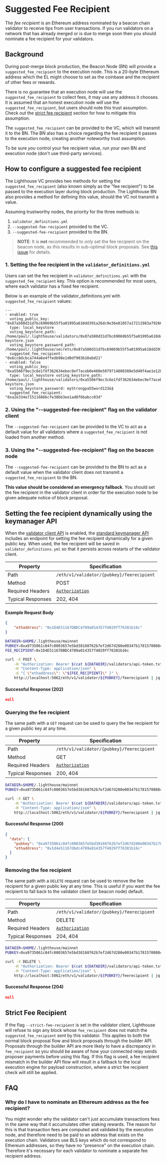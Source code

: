 # Suggested Fee Recipient

The _fee recipient_ is an Ethereum address nominated by a beacon chain validator to receive
tips from user transactions. If you run validators on a network that has already merged
or is due to merge soon then you should nominate a fee recipient for your validators.

## Background

During post-merge block production, the Beacon Node (BN) will provide a `suggested_fee_recipient` to
the execution node. This is a 20-byte Ethereum address which the EL might choose to set as the
coinbase and the recipient of other fees or rewards.

There is no guarantee that an execution node will use the `suggested_fee_recipient` to collect fees,
it may use any address it chooses. It is assumed that an honest execution node *will* use the
`suggested_fee_recipient`, but users should note this trust assumption. Check out the
[strict fee recipient](#strict-fee-recipient) section for how to mitigate this assumption.

The `suggested_fee_recipient` can be provided to the VC, which will transmit it to the BN. The BN also
has a choice regarding the fee recipient it passes to the execution node, creating another
noteworthy trust assumption.

To be sure *you* control your fee recipient value, run your own BN and execution node (don't use
third-party services).

## How to configure a suggested fee recipient

The Lighthouse VC provides two methods for setting the `suggested_fee_recipient` (also known
simply as the "fee recipient") to be passed to the execution layer during block production. The
Lighthouse BN also provides a method for defining this value, should the VC not transmit a value.

Assuming trustworthy nodes, the priority for the three methods is:

1. `validator_definitions.yml`
1. `--suggested-fee-recipient` provided to the VC.
1. `--suggested-fee-recipient` provided to the BN.

> **NOTE**: It is **not** recommended to _only_ set the fee recipient on the beacon node, as this results
> in sub-optimal block proposals. See [this issue](https://github.com/sigp/lighthouse/issues/3432)
> for details.

### 1. Setting the fee recipient in the `validator_definitions.yml`

Users can set the fee recipient in `validator_definitions.yml` with the `suggested_fee_recipient`
key. This option is recommended for most users, where each validator has a fixed fee recipient.

Below is an example of the validator_definitions.yml with `suggested_fee_recipient` values:

```
---
- enabled: true
  voting_public_key: "0x87a580d31d7bc69069b55f5a01995a610dd391a26dc9e36e81057a17211983a79266800ab8531f21f1083d7d84085007"
  type: local_keystore
  voting_keystore_path: /home/paul/.lighthouse/validators/0x87a580d31d7bc69069b55f5a01995a610dd391a26dc9e36e81057a17211983a79266800ab8531f21f1083d7d84085007/voting-keystore.json
  voting_keystore_password_path: /home/paul/.lighthouse/secrets/0x87a580d31d7bc69069b55f5a01995a610dd391a26dc9e36e81057a17211983a79266800ab8531f21f1083d7d84085007
  suggested_fee_recipient: "0x6cc8dcbca744a6e4ffedb98e1d0df903b10abd21"
- enabled: false
  voting_public_key: "0xa5566f9ec3c6e1fdf362634ebec9ef7aceb0e460e5079714808388e5d48f4ae1e12897fed1bea951c17fa389d511e477"
  type: local_keystore voting_keystore_path: /home/paul/.lighthouse/validators/0xa5566f9ec3c6e1fdf362634ebec9ef7aceb0e460e5079714808388e5d48f4ae1e12897fed1bea951c17fa389d511e477/voting-keystore.json
  voting_keystore_password: myStrongpa55word123&$
  suggested_fee_recipient: "0xa2e334e71511686bcfe38bb3ee1ad8f6babcc03d"
```

### 2. Using the "--suggested-fee-recipient" flag on the validator client

The `--suggested-fee-recipient` can be provided to the VC to act as a default value for all
validators where a `suggested_fee_recipient` is not loaded from another method.

### 3. Using the "--suggested-fee-recipient" flag on the beacon node

The `--suggested-fee-recipient` can be provided to the BN to act as a default value when the
validator client does not transmit a `suggested_fee_recipient` to the BN.

**This value should be considered an emergency fallback**. You should set the fee recipient in the
validator client in order for the execution node to be given adequate notice of block proposal.

## Setting the fee recipient dynamically using the keymanager API

When the [validator client API](api-vc.md) is enabled, the
[standard keymanager API](https://ethereum.github.io/keymanager-APIs/) includes an endpoint
for setting the fee recipient dynamically for a given public key. When used, the fee recipient
will be saved in `validator_definitions.yml` so that it persists across restarts of the validator
client.

| Property          | Specification                              |
|-------------------|--------------------------------------------|
| Path              | `/eth/v1/validator/{pubkey}/feerecipient`  |
| Method            | POST                                       |
| Required Headers  | [`Authorization`](./api-vc-auth-header.md) |
| Typical Responses | 202, 404                                   |

#### Example Request Body
```json
{
    "ethaddress": "0x1D4E51167DBDC4789a014357f4029ff76381b16c"
}
```

```bash
DATADIR=$HOME/.lighthouse/mainnet
PUBKEY=0xa9735061c84fc0003657e5bd38160762b7ef2d67d280e00347b1781570088c32c06f15418c144949f5d736b1d3a6c591
FEE_RECIPIENT=0x1D4E51167DBDC4789a014357f4029ff76381b16c

curl -X POST \
    -H "Authorization: Bearer $(cat ${DATADIR}/validators/api-token.txt)" \
    -H "Content-Type: application/json" \
    -d "{ \"ethaddress\": \"${FEE_RECIPIENT}\" }" \
    http://localhost:5062/eth/v1/validator/${PUBKEY}/feerecipient | jq
```

#### Successful Response (202)
```json
null
```

### Querying the fee recipient

The same path with a `GET` request can be used to query the fee recipient for a given public key at any time.

| Property          | Specification                              |
|-------------------|--------------------------------------------|
| Path              | `/eth/v1/validator/{pubkey}/feerecipient`  |
| Method            | GET                                        |
| Required Headers  | [`Authorization`](./api-vc-auth-header.md) |
| Typical Responses | 200, 404                                   |

```bash
DATADIR=$HOME/.lighthouse/mainnet
PUBKEY=0xa9735061c84fc0003657e5bd38160762b7ef2d67d280e00347b1781570088c32c06f15418c144949f5d736b1d3a6c591

curl -X GET \
    -H "Authorization: Bearer $(cat ${DATADIR}/validators/api-token.txt)" \
    -H "Content-Type: application/json" \
    http://localhost:5062/eth/v1/validator/${PUBKEY}/feerecipient | jq
```

#### Successful Response (200)
```json
{
  "data": {
    "pubkey": "0xa9735061c84fc0003657e5bd38160762b7ef2d67d280e00347b1781570088c32c06f15418c144949f5d736b1d3a6c591",
    "ethaddress": "0x1d4e51167dbdc4789a014357f4029ff76381b16c"
  }
}
```

### Removing the fee recipient

The same path with a `DELETE` request can be used to remove the fee recipient for a given public key at any time.
This is useful if you want the fee recipient to fall back to the validator client (or beacon node) default.

| Property          | Specification                              |
|-------------------|--------------------------------------------|
| Path              | `/eth/v1/validator/{pubkey}/feerecipient`  |
| Method            | DELETE                                     |
| Required Headers  | [`Authorization`](./api-vc-auth-header.md) |
| Typical Responses | 204, 404                                   |

```bash
DATADIR=$HOME/.lighthouse/mainnet
PUBKEY=0xa9735061c84fc0003657e5bd38160762b7ef2d67d280e00347b1781570088c32c06f15418c144949f5d736b1d3a6c591

curl -X DELETE \
    -H "Authorization: Bearer $(cat ${DATADIR}/validators/api-token.txt)" \
    -H "Content-Type: application/json" \
    http://localhost:5062/eth/v1/validator/${PUBKEY}/feerecipient | jq
```

#### Successful Response (204)
```json
null
```

## Strict Fee Recipient

If the flag `--strict-fee-recipient` is set in the validator client, Lighthouse will refuse to sign any block whose
`fee_recipient` does not match the `suggested_fee_recipient` sent by this validator. This applies to both the normal
block proposal flow and block proposals through the builder API. Proposals through the builder API are more likely
to have a discrepancy in `fee_recipient` so you should be aware of how your connected relay sends proposer payments before
using this flag. If this flag is used, a fee recipient mismatch in the builder API flow will result in a fallback to the
local execution engine for payload construction, where a strict fee recipient check will still be applied.

## FAQ

### Why do I have to nominate an Ethereum address as the fee recipient?

You might wonder why the validator can't just accumulate transactions fees in the same way that it
accumulates other staking rewards. The reason for this is that transaction fees are computed and
validated by the execution node, and therefore need to be paid to an address that exists on the
execution chain. Validators use BLS keys which do not correspond to Ethereum addresses, so they
have no "presence" on the execution chain. Therefore it's necessary for each validator to nominate
a separate fee recipient address.
